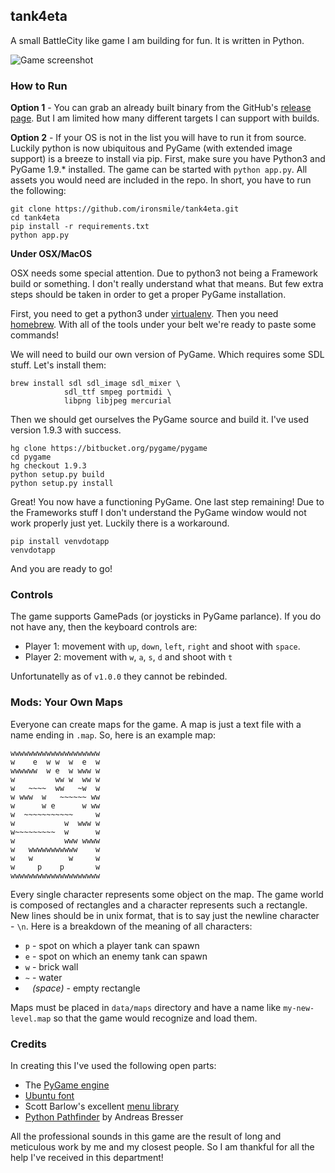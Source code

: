 ## tank4eta

A small BattleCity like game I am building for fun. It is written in Python.

![Game screenshot](etc/screenshot.png)

### How to Run

**Option 1** - You can grab an already built binary from the GitHub's [release page](https://github.com/ironsmile/tank4eta/releases). But I am limited how many different targets I can support with builds.

**Option 2** - If your OS is not in the list you will have to run it from source. Luckily python is now ubiquitous and PyGame (with extended image support) is a breeze to install via pip. First, make sure you have Python3 and PyGame 1.9.* installed. The game can be started with `python app.py`. All assets you would need are included in the repo. In short, you have to run the following:

```
git clone https://github.com/ironsmile/tank4eta.git
cd tank4eta
pip install -r requirements.txt
python app.py
```

**Under OSX/MacOS**

OSX needs some special attention. Due to python3 not being a Framework build or something. I don't really understand what that means. But few extra steps should be taken in order to get a proper PyGame installation.

First, you need to get a python3 under [virtualenv](https://virtualenv.pypa.io/en/stable/). Then you need [homebrew](https://brew.sh/). With all of the tools under your belt we're ready to paste some commands!

We will need to build our own version of PyGame. Which requires some SDL stuff. Let's install them:

```
brew install sdl sdl_image sdl_mixer \
            sdl_ttf smpeg portmidi \
            libpng libjpeg mercurial
```

Then we should get ourselves the PyGame source and build it. I've used version 1.9.3 with success.

```
hg clone https://bitbucket.org/pygame/pygame
cd pygame
hg checkout 1.9.3
python setup.py build
python setup.py install
```

Great! You now have a functioning PyGame. One last step remaining! Due to the Frameworks stuff I don't understand the PyGame window would not work properly just yet. Luckily there is a workaround.

```
pip install venvdotapp
venvdotapp
```

And you are ready to go!

### Controls

The game supports GamePads (or joysticks in PyGame parlance). If you do not have any, then the keyboard controls are:

* Player 1: movement with `up`, `down`, `left`, `right` and shoot with `space`.
* Player 2: movement with `w`, `a`, `s`, `d` and shoot with `t`

Unfortunatelly as of `v1.0.0` they cannot be rebinded.

### Mods: Your Own Maps

Everyone can create maps for the game. A map is just a text file with a name ending in `.map`. So, here is an example map:

```
wwwwwwwwwwwwwwwwwwww
w    e  w w  w  e  w
wwwwww  w e  w www w
w         ww w  ww w
w   ~~~~  ww   ~w  w
w www  w   ~~~~~~ ww
w      w e      w ww
w  ~~~~~~~~~~~     w
w           w  www w
w~~~~~~~~~  w      w
w           www wwww
w   wwwwwwwwwww    w
w   w        w     w
w     p    p       w
wwwwwwwwwwwwwwwwwwww
```

Every single character represents some object on the map. The game world is composed of rectangles and a character represents such a rectangle. New lines should be in unix format, that is to say just the newline character - `\n`. Here is a breakdown of the meaning of all characters:

* `p` - spot on which a player tank can spawn
* `e` - spot on which an enemy tank can spawn
* `w` - brick wall
* `~` - water
* ` ` _(space)_ - empty rectangle

Maps must be placed in `data/maps` directory and have a name like `my-new-level.map` so that the game would recognize and load them.

### Credits

In creating this I've used the following open parts:

* The [PyGame engine](http://www.pygame.org/)
* [Ubuntu font](https://design.ubuntu.com/font/)
* Scott Barlow's excellent [menu library](https://code.google.com/archive/p/python-pygame-menu-class/)
* [Python Pathfinder](https://github.com/brean/python-pathfinding) by Andreas Bresser

All the professional sounds in this game are the result of long and meticulous work by me and my closest people. So I am thankful for all the help I've received in this department!
